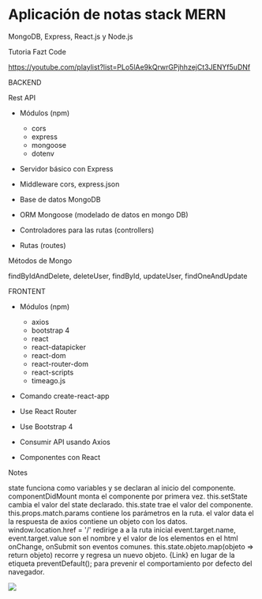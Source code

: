# Aplicación de notas stack MERN

MongoDB, Express, React.js y Node.js

Tutoria Fazt Code

https://youtube.com/playlist?list=PLo5lAe9kQrwrGPjhhzejCt3JENYf5uDNf

BACKEND

Rest API

- Módulos (npm)
	- cors
	- express
	- mongoose
	- dotenv

- Servidor básico con Express
- Middleware cors, express.json
- Base de datos  MongoDB
- ORM  Mongoose (modelado de datos en mongo DB)
- Controladores para las rutas (controllers)
- Rutas (routes)

Métodos de Mongo

findByIdAndDelete, deleteUser, findById, updateUser, findOneAndUpdate

FRONTENT

- Módulos (npm)
	- axios
	- bootstrap 4
	- react
	- react-datapicker
	- react-dom
	- react-router-dom
	- react-scripts
	- timeago.js

- Comando create-react-app
- Use React Router
- Use Bootstrap 4
- Consumir API usando Axios
- Componentes con React

Notes

state funciona como variables y se declaran al inicio del componente.
componentDidMount monta el componente por primera vez.
this.setState cambia el valor del state declarado.
this.state trae el valor del componente.
this.props.match.params contiene los parámetros en la ruta.
el valor data el la respuesta de axios contiene un objeto con los datos.
window.location.href = '/' redirige a a la ruta inicial
event.target.name, event.target.value son el nombre y el valor de los elementos en el html
onChange, onSubmit son eventos comunes.
this.state.objeto.map(objeto => return objeto) recorre y regresa un nuevo objeto.
{Link} en lugar de la etiqueta <a><a/>
preventDefault(); para prevenir el comportamiento por defecto del navegador.

![](https://repository-images.githubusercontent.com/419518244/ff45d907-02df-4af4-bef2-f6d939e2021f)

